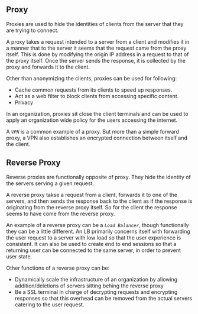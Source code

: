 ## Proxy

Proxies are used to hide the identities of clients from the server that they are trying to connect. 

A proxy takes a request intended to a server from a client and modifies it in a manner that to the server it seems that the request came from the proxy itself. This is done by modifying the origin IP address in a request to that of the proxy itself. Once the server sends the response, it is collected by the proxy and forwards it to the client. 

Other than anonymizing the clients, proxies can be used for following: 

* Cache common requests from its clients to speed up responses.
* Act as a web filter to block clients from accessing specific content.
* Privacy

In an organization, proxies sit close the client terminals and can be used to apply an organization wide policy for the users accessing the internet.


A *`VPN`* is a common example of a proxy. But more than a simple forward proxy, a VPN also establishes an encrypted connection between itself and the client.



## Reverse Proxy

Reverse proxies are functionally opposite of proxy. They hide the identity of the servers serving a given request.

A reverse proxy takse a request from a client, forwards it to one of the servers, and then sends the response back to the client as if the response is originating from the reverse proxy itself. So for the client the response seems to have come from the reverse proxy.

An example of a reverse proxy can be a *`Load Balancer`*, though functionally they can be a little different. An LB primarily concerns itself with forwarding the user request to a server with low load so that the user experience is consistent. It can also be used to create end to end sessions so that a returning user can be connected to the same server, in order to prevent user state.

Other functions of a reverse proxy can be:

* Dynamically scale the infrastructure of an organization by allowing addition/deletions of servers sitting behing the reverse proxy
* Be a SSL terminal in charge of decrypting requests and encrypting responses so that this overhead can be removed from the actual servers catering to the user request.